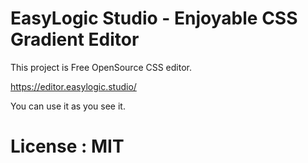 # EasyLogic Studio - Enjoyable CSS Gradient Editor

This project is Free OpenSource CSS editor.

https://editor.easylogic.studio/

You can use it as you see it.

# License : MIT
